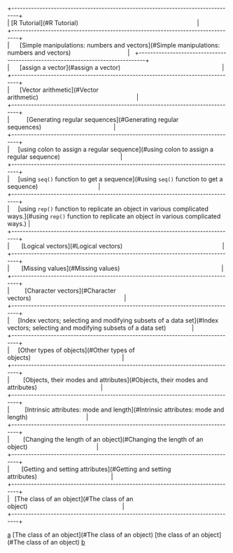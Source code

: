 \+--------------------------------------------------------------------------------\+  
|&nbsp;[R Tutorial](#R Tutorial)&nbsp;&nbsp;&nbsp;&nbsp;&nbsp;&nbsp;&nbsp;&nbsp;&nbsp;&nbsp;&nbsp;&nbsp;&nbsp;&nbsp;&nbsp;&nbsp;&nbsp;&nbsp;&nbsp;&nbsp;&nbsp;&nbsp;&nbsp;&nbsp;&nbsp;&nbsp;&nbsp;&nbsp;&nbsp;&nbsp;&nbsp;&nbsp;&nbsp;&nbsp;&nbsp;&nbsp;&nbsp;&nbsp;&nbsp;&nbsp;&nbsp;&nbsp;&nbsp;&nbsp;&nbsp;&nbsp;&nbsp;&nbsp;&nbsp;&nbsp;&nbsp;&nbsp;&nbsp;&nbsp;&nbsp;&nbsp;&nbsp;&nbsp;&nbsp;&nbsp;&nbsp;&nbsp;&nbsp;&nbsp;&nbsp;&nbsp;&nbsp;&nbsp;&nbsp;|  
\+--------------------------------------------------------------------------------\+  
|&nbsp;&nbsp;&nbsp;&nbsp;&nbsp;&nbsp;[Simple manipulations: numbers and vectors](#Simple manipulations: numbers and vectors)&nbsp;&nbsp;&nbsp;&nbsp;&nbsp;&nbsp;&nbsp;&nbsp;&nbsp;&nbsp;&nbsp;&nbsp;&nbsp;&nbsp;&nbsp;&nbsp;&nbsp;&nbsp;&nbsp;&nbsp;&nbsp;&nbsp;&nbsp;&nbsp;&nbsp;&nbsp;&nbsp;&nbsp;&nbsp;&nbsp;&nbsp;&nbsp;&nbsp;|  
\+--------------------------------------------------------------------------------\+  
|&nbsp;&nbsp;&nbsp;&nbsp;&nbsp;&nbsp;[assign a vector](#assign a vector)&nbsp;&nbsp;&nbsp;&nbsp;&nbsp;&nbsp;&nbsp;&nbsp;&nbsp;&nbsp;&nbsp;&nbsp;&nbsp;&nbsp;&nbsp;&nbsp;&nbsp;&nbsp;&nbsp;&nbsp;&nbsp;&nbsp;&nbsp;&nbsp;&nbsp;&nbsp;&nbsp;&nbsp;&nbsp;&nbsp;&nbsp;&nbsp;&nbsp;&nbsp;&nbsp;&nbsp;&nbsp;&nbsp;&nbsp;&nbsp;&nbsp;&nbsp;&nbsp;&nbsp;&nbsp;&nbsp;&nbsp;&nbsp;&nbsp;&nbsp;&nbsp;&nbsp;&nbsp;&nbsp;&nbsp;&nbsp;&nbsp;&nbsp;&nbsp;|  
\+--------------------------------------------------------------------------------\+  
|&nbsp;&nbsp;&nbsp;&nbsp;&nbsp;&nbsp;[Vector arithmetic](#Vector arithmetic)&nbsp;&nbsp;&nbsp;&nbsp;&nbsp;&nbsp;&nbsp;&nbsp;&nbsp;&nbsp;&nbsp;&nbsp;&nbsp;&nbsp;&nbsp;&nbsp;&nbsp;&nbsp;&nbsp;&nbsp;&nbsp;&nbsp;&nbsp;&nbsp;&nbsp;&nbsp;&nbsp;&nbsp;&nbsp;&nbsp;&nbsp;&nbsp;&nbsp;&nbsp;&nbsp;&nbsp;&nbsp;&nbsp;&nbsp;&nbsp;&nbsp;&nbsp;&nbsp;&nbsp;&nbsp;&nbsp;&nbsp;&nbsp;&nbsp;&nbsp;&nbsp;&nbsp;&nbsp;&nbsp;&nbsp;&nbsp;&nbsp;|  
\+--------------------------------------------------------------------------------\+  
|&nbsp;&nbsp;&nbsp;&nbsp;&nbsp;&nbsp;&nbsp;&nbsp;&nbsp;&nbsp;[Generating regular sequences](#Generating regular sequences)&nbsp;&nbsp;&nbsp;&nbsp;&nbsp;&nbsp;&nbsp;&nbsp;&nbsp;&nbsp;&nbsp;&nbsp;&nbsp;&nbsp;&nbsp;&nbsp;&nbsp;&nbsp;&nbsp;&nbsp;&nbsp;&nbsp;&nbsp;&nbsp;&nbsp;&nbsp;&nbsp;&nbsp;&nbsp;&nbsp;&nbsp;&nbsp;&nbsp;&nbsp;&nbsp;&nbsp;&nbsp;&nbsp;&nbsp;&nbsp;&nbsp;&nbsp;|  
\+--------------------------------------------------------------------------------\+  
|&nbsp;&nbsp;&nbsp;&nbsp;&nbsp;[using colon to assign a regular sequence](#using colon to assign a regular sequence)&nbsp;&nbsp;&nbsp;&nbsp;&nbsp;&nbsp;&nbsp;&nbsp;&nbsp;&nbsp;&nbsp;&nbsp;&nbsp;&nbsp;&nbsp;&nbsp;&nbsp;&nbsp;&nbsp;&nbsp;&nbsp;&nbsp;&nbsp;&nbsp;&nbsp;&nbsp;&nbsp;&nbsp;&nbsp;&nbsp;&nbsp;&nbsp;&nbsp;&nbsp;&nbsp;|  
\+--------------------------------------------------------------------------------\+  
|&nbsp;&nbsp;&nbsp;&nbsp;&nbsp;[using `seq()` function to get a sequence](#using `seq()` function to get a sequence)&nbsp;&nbsp;&nbsp;&nbsp;&nbsp;&nbsp;&nbsp;&nbsp;&nbsp;&nbsp;&nbsp;&nbsp;&nbsp;&nbsp;&nbsp;&nbsp;&nbsp;&nbsp;&nbsp;&nbsp;&nbsp;&nbsp;&nbsp;&nbsp;&nbsp;&nbsp;&nbsp;&nbsp;&nbsp;&nbsp;&nbsp;&nbsp;&nbsp;&nbsp;&nbsp;|  
\+--------------------------------------------------------------------------------\+  
|&nbsp;&nbsp;&nbsp;&nbsp;&nbsp;[using `rep()` function to replicate an object in various complicated ways.](#using `rep()` function to replicate an object in various complicated ways.)&nbsp;|  
\+--------------------------------------------------------------------------------\+  
|&nbsp;&nbsp;&nbsp;&nbsp;&nbsp;&nbsp;&nbsp;[Logical vectors](#Logical vectors)&nbsp;&nbsp;&nbsp;&nbsp;&nbsp;&nbsp;&nbsp;&nbsp;&nbsp;&nbsp;&nbsp;&nbsp;&nbsp;&nbsp;&nbsp;&nbsp;&nbsp;&nbsp;&nbsp;&nbsp;&nbsp;&nbsp;&nbsp;&nbsp;&nbsp;&nbsp;&nbsp;&nbsp;&nbsp;&nbsp;&nbsp;&nbsp;&nbsp;&nbsp;&nbsp;&nbsp;&nbsp;&nbsp;&nbsp;&nbsp;&nbsp;&nbsp;&nbsp;&nbsp;&nbsp;&nbsp;&nbsp;&nbsp;&nbsp;&nbsp;&nbsp;&nbsp;&nbsp;&nbsp;&nbsp;&nbsp;&nbsp;&nbsp;|  
\+--------------------------------------------------------------------------------\+  
|&nbsp;&nbsp;&nbsp;&nbsp;&nbsp;&nbsp;&nbsp;[Missing values](#Missing values)&nbsp;&nbsp;&nbsp;&nbsp;&nbsp;&nbsp;&nbsp;&nbsp;&nbsp;&nbsp;&nbsp;&nbsp;&nbsp;&nbsp;&nbsp;&nbsp;&nbsp;&nbsp;&nbsp;&nbsp;&nbsp;&nbsp;&nbsp;&nbsp;&nbsp;&nbsp;&nbsp;&nbsp;&nbsp;&nbsp;&nbsp;&nbsp;&nbsp;&nbsp;&nbsp;&nbsp;&nbsp;&nbsp;&nbsp;&nbsp;&nbsp;&nbsp;&nbsp;&nbsp;&nbsp;&nbsp;&nbsp;&nbsp;&nbsp;&nbsp;&nbsp;&nbsp;&nbsp;&nbsp;&nbsp;&nbsp;&nbsp;&nbsp;&nbsp;|  
\+--------------------------------------------------------------------------------\+  
|&nbsp;&nbsp;&nbsp;&nbsp;&nbsp;&nbsp;&nbsp;&nbsp;&nbsp;[Character vectors](#Character vectors)&nbsp;&nbsp;&nbsp;&nbsp;&nbsp;&nbsp;&nbsp;&nbsp;&nbsp;&nbsp;&nbsp;&nbsp;&nbsp;&nbsp;&nbsp;&nbsp;&nbsp;&nbsp;&nbsp;&nbsp;&nbsp;&nbsp;&nbsp;&nbsp;&nbsp;&nbsp;&nbsp;&nbsp;&nbsp;&nbsp;&nbsp;&nbsp;&nbsp;&nbsp;&nbsp;&nbsp;&nbsp;&nbsp;&nbsp;&nbsp;&nbsp;&nbsp;&nbsp;&nbsp;&nbsp;&nbsp;&nbsp;&nbsp;&nbsp;&nbsp;&nbsp;&nbsp;&nbsp;&nbsp;|  
\+--------------------------------------------------------------------------------\+  
|&nbsp;&nbsp;&nbsp;&nbsp;&nbsp;[Index vectors; selecting and modifying subsets of a data set](#Index vectors; selecting and modifying subsets of a data set)&nbsp;&nbsp;&nbsp;&nbsp;&nbsp;&nbsp;&nbsp;&nbsp;&nbsp;&nbsp;&nbsp;&nbsp;&nbsp;&nbsp;&nbsp;|  
\+--------------------------------------------------------------------------------\+  
|&nbsp;&nbsp;&nbsp;&nbsp;&nbsp;[Other types of objects](#Other types of objects)&nbsp;&nbsp;&nbsp;&nbsp;&nbsp;&nbsp;&nbsp;&nbsp;&nbsp;&nbsp;&nbsp;&nbsp;&nbsp;&nbsp;&nbsp;&nbsp;&nbsp;&nbsp;&nbsp;&nbsp;&nbsp;&nbsp;&nbsp;&nbsp;&nbsp;&nbsp;&nbsp;&nbsp;&nbsp;&nbsp;&nbsp;&nbsp;&nbsp;&nbsp;&nbsp;&nbsp;&nbsp;&nbsp;&nbsp;&nbsp;&nbsp;&nbsp;&nbsp;&nbsp;&nbsp;&nbsp;&nbsp;&nbsp;&nbsp;&nbsp;&nbsp;&nbsp;&nbsp;|  
\+--------------------------------------------------------------------------------\+  
|&nbsp;&nbsp;&nbsp;&nbsp;&nbsp;&nbsp;&nbsp;&nbsp;[Objects, their modes and attributes](#Objects, their modes and attributes)&nbsp;&nbsp;&nbsp;&nbsp;&nbsp;&nbsp;&nbsp;&nbsp;&nbsp;&nbsp;&nbsp;&nbsp;&nbsp;&nbsp;&nbsp;&nbsp;&nbsp;&nbsp;&nbsp;&nbsp;&nbsp;&nbsp;&nbsp;&nbsp;&nbsp;&nbsp;&nbsp;&nbsp;&nbsp;&nbsp;&nbsp;&nbsp;&nbsp;&nbsp;&nbsp;&nbsp;&nbsp;|  
\+--------------------------------------------------------------------------------\+  
|&nbsp;&nbsp;&nbsp;&nbsp;&nbsp;&nbsp;&nbsp;&nbsp;&nbsp;[Intrinsic attributes: mode and length](#Intrinsic attributes: mode and length)&nbsp;&nbsp;&nbsp;&nbsp;&nbsp;&nbsp;&nbsp;&nbsp;&nbsp;&nbsp;&nbsp;&nbsp;&nbsp;&nbsp;&nbsp;&nbsp;&nbsp;&nbsp;&nbsp;&nbsp;&nbsp;&nbsp;&nbsp;&nbsp;&nbsp;&nbsp;&nbsp;&nbsp;&nbsp;&nbsp;&nbsp;&nbsp;&nbsp;&nbsp;|  
\+--------------------------------------------------------------------------------\+  
|&nbsp;&nbsp;&nbsp;&nbsp;&nbsp;&nbsp;&nbsp;&nbsp;[Changing the length of an object](#Changing the length of an object)&nbsp;&nbsp;&nbsp;&nbsp;&nbsp;&nbsp;&nbsp;&nbsp;&nbsp;&nbsp;&nbsp;&nbsp;&nbsp;&nbsp;&nbsp;&nbsp;&nbsp;&nbsp;&nbsp;&nbsp;&nbsp;&nbsp;&nbsp;&nbsp;&nbsp;&nbsp;&nbsp;&nbsp;&nbsp;&nbsp;&nbsp;&nbsp;&nbsp;&nbsp;&nbsp;&nbsp;&nbsp;&nbsp;&nbsp;&nbsp;|  
\+--------------------------------------------------------------------------------\+  
|&nbsp;&nbsp;&nbsp;&nbsp;&nbsp;&nbsp;&nbsp;[Getting and setting attributes](#Getting and setting attributes)&nbsp;&nbsp;&nbsp;&nbsp;&nbsp;&nbsp;&nbsp;&nbsp;&nbsp;&nbsp;&nbsp;&nbsp;&nbsp;&nbsp;&nbsp;&nbsp;&nbsp;&nbsp;&nbsp;&nbsp;&nbsp;&nbsp;&nbsp;&nbsp;&nbsp;&nbsp;&nbsp;&nbsp;&nbsp;&nbsp;&nbsp;&nbsp;&nbsp;&nbsp;&nbsp;&nbsp;&nbsp;&nbsp;&nbsp;&nbsp;&nbsp;&nbsp;&nbsp;|  
\+--------------------------------------------------------------------------------\+  
|&nbsp;&nbsp;&nbsp;[The class of an object](#The class of an object)&nbsp;&nbsp;&nbsp;&nbsp;&nbsp;&nbsp;&nbsp;&nbsp;&nbsp;&nbsp;&nbsp;&nbsp;&nbsp;&nbsp;&nbsp;&nbsp;&nbsp;&nbsp;&nbsp;&nbsp;&nbsp;&nbsp;&nbsp;&nbsp;&nbsp;&nbsp;&nbsp;&nbsp;&nbsp;&nbsp;&nbsp;&nbsp;&nbsp;&nbsp;&nbsp;&nbsp;&nbsp;&nbsp;&nbsp;&nbsp;&nbsp;&nbsp;&nbsp;&nbsp;&nbsp;&nbsp;&nbsp;&nbsp;&nbsp;&nbsp;&nbsp;&nbsp;&nbsp;&nbsp;&nbsp;|  
\+--------------------------------------------------------------------------------\+ 

[a](#a)
[The class of an object](#The class of an object)
[the class of an object](#The class of an object)
[b](#b)
